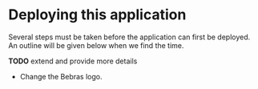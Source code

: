 Deploying this application
===

Several steps must be taken before the application can first be deployed. An outline will be given
below when we find the time. 

**TODO** extend and provide more details

* Change the Bebras logo.